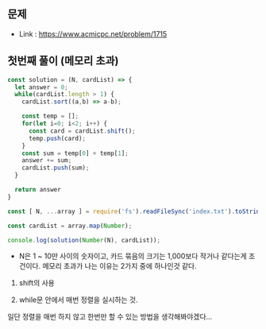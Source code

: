 ## 문제  

- Link : https://www.acmicpc.net/problem/1715




## 첫번째 풀이 (메모리 초과)         

```javascript
const solution = (N, cardList) => {
  let answer = 0;
  while(cardList.length > 1) {
    cardList.sort((a,b) => a-b);

    const temp = [];
    for(let i=0; i<2; i++) {
      const card = cardList.shift();
      temp.push(card);
    }
    const sum = temp[0] + temp[1];
    answer += sum;
    cardList.push(sum);
  }

  return answer
}

const [ N, ...array ] = require('fs').readFileSync('index.txt').toString().trim().split('\n');

const cardList = array.map(Number);

console.log(solution(Number(N), cardList));  
```

- N은 1 ~ 10만 사이의 숫자이고, 카드 묶음의 크기는 1,000보다 작거나 같다는게 조건이다. 메모리 초과가 나는 이유는 2가지 중에 하나인것 같다.

1. shift의 사용

2. while문 안에서 매번 정렬을 실시하는 것.

일단 정렬을 매번 하지 않고 한번만 할 수 있는 방법을 생각해봐야겠다... 
